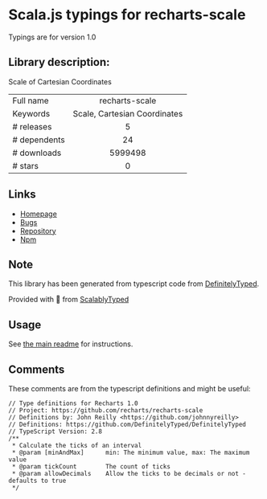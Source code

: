 
# Scala.js typings for recharts-scale

Typings are for version 1.0

## Library description:
Scale of Cartesian Coordinates

|                    |                 |
| ------------------ | :-------------: |
| Full name          | recharts-scale |
| Keywords           | Scale, Cartesian Coordinates |
| # releases         | 5 |
| # dependents       | 24 |
| # downloads        | 5999498 |
| # stars            | 0 |

## Links
- [Homepage](https://github.com/recharts/recharts-scale)
- [Bugs](https://github.com/recharts/recharts-scale/issues)
- [Repository](https://github.com/recharts/recharts-scale)
- [Npm](https://www.npmjs.com/package/recharts-scale)
    


## Note
This library has been generated from typescript code from [DefinitelyTyped](https://definitelytyped.org).

Provided with :purple_heart: from [ScalablyTyped](https://github.com/oyvindberg/ScalablyTyped)

## Usage
See [the main readme](../../readme.md) for instructions.

## Comments

These comments are from the typescript definitions and might be useful:
```
// Type definitions for Recharts 1.0
// Project: https://github.com/recharts/recharts-scale
// Definitions by: John Reilly <https://github.com/johnnyreilly>
// Definitions: https://github.com/DefinitelyTyped/DefinitelyTyped
// TypeScript Version: 2.8
/**
 * Calculate the ticks of an interval
 * @param [minAndMax]      min: The minimum value, max: The maximum value
 * @param tickCount        The count of ticks
 * @param allowDecimals    Allow the ticks to be decimals or not - defaults to true
 */

```


